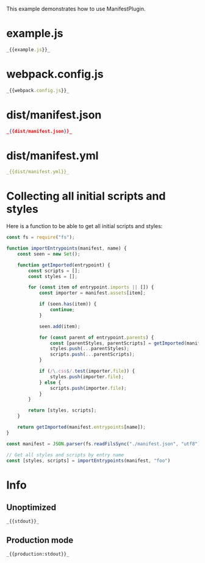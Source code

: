 This example demonstrates how to use ManifestPlugin.

# example.js

```js
_{{example.js}}_
```

# webpack.config.js

```javascript
_{{webpack.config.js}}_
```

# dist/manifest.json

```json
_{{dist/manifest.json}}_
```

# dist/manifest.yml

```yml
_{{dist/manifest.yml}}_
```

# Collecting all initial scripts and styles

Here is a function to be able to get all initial scripts and styles:

```js
const fs = require("fs");

function importEntrypoints(manifest, name) {
	const seen = new Set();

	function getImported(entrypoint) {
		const scripts = [];
		const styles = [];

		for (const item of entrypoint.imports || []) {
			const importer = manifest.assets[item];

			if (seen.has(item)) {
				continue;
			}

			seen.add(item);

			for (const parent of entrypoint.parents) {
				const [parentStyles, parentScripts] = getImported(manifest.entrypoints[parent])
				styles.push(...parentStyles);
				scripts.push(...parentScripts);
			}

			if (/\.css$/.test(importer.file)) {
				styles.push(importer.file);
			} else {
				scripts.push(importer.file);
			}
		}

		return [styles, scripts];
	}

	return getImported(manifest.entrypoints[name]);
}

const manifest = JSON.parser(fs.readFilsSync("./manifest.json", "utf8"));

// Get all styles and scripts by entry name
const [styles, scripts] = importEntrypoints(manifest, "foo")
```

# Info

## Unoptimized

```
_{{stdout}}_
```

## Production mode

```
_{{production:stdout}}_
```
